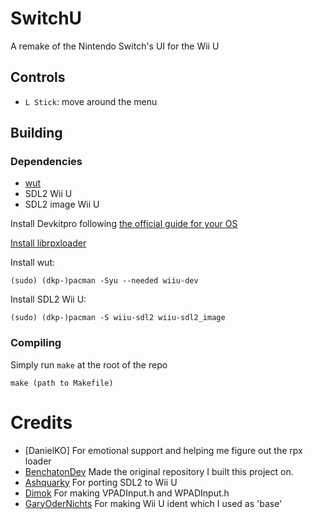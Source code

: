 # SwitchU
A remake of the Nintendo Switch's UI for the Wii U

## Controls
- `L Stick`: move around the menu

## Building
### Dependencies
- [wut](https://github.com/devkitPro/wut)
- SDL2 Wii U
- SDL2 image Wii U

Install Devkitpro following [the official guide for your OS](https://devkitpro.org/wiki/Getting_Started)

[Install librpxloader](https://github.com/wiiu-env/librpxloade)

Install wut:
```
(sudo) (dkp-)pacman -Syu --needed wiiu-dev
```

Install SDL2 Wii U:
```
(sudo) (dkp-)pacman -S wiiu-sdl2 wiiu-sdl2_image
```

### Compiling
Simply run `make` at the root of the repo
```
make (path to Makefile)
```

# Credits
- [DanielKO] For emotional support and helping me figure out the rpx loader
- [BenchatonDev](https://github.com/BenchatonDev) Made the original repository I built this project on.
- [Ashquarky](https://github.com/ashquarky) For porting SDL2 to Wii U
- [Dimok](https://github.com/dimok789) For making VPADInput.h and WPADInput.h
- [GaryOderNichts](https://github.com/GaryOderNichts) For making Wii U ident which I used as 'base'
